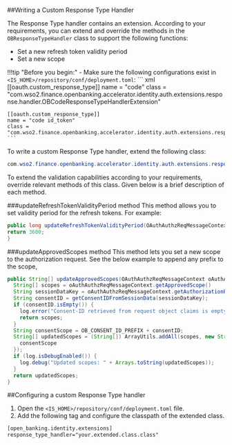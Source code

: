 ##Writing a Custom Response Type Handler

The Response Type handler contains an extension. According to your requirements, you can extend and override the methods 
in the `OBResponseTypeHandler` class to support the following functions:

   - Set a new refresh token validity period
   - Set a new scope

!!!tip "Before you begin:"
    - Make sure the following configurations exist in `<IS_HOME>/repository/conf/deployment.toml`:
    ``` xml
    [[oauth.custom_response_type]]
    name = "code"
    class = "com.wso2.finance.openbanking.accelerator.identity.auth.extensions.response.handler.OBCodeResponseTypeHandlerExtension"
    
    [[oauth.custom_response_type]]
    name = "code id_token"
    class = "com.wso2.finance.openbanking.accelerator.identity.auth.extensions.response.handler.OBHybridResponseTypeHandlerExtension"
    ```

To write a custom Response Type handler, extend the following class:
``` java
com.wso2.finance.openbanking.accelerator.identity.auth.extensions.response.handler.OBResponseTypeHandler
```
To extend the validation capabilities according to your requirements, override relevant methods of this class. Given 
below is a brief description of each method.

###updateRefreshTokenValidityPeriod method
This method allows you to set validity period for the refresh tokens. For example:
``` java
public long updateRefreshTokenValidityPeriod(OAuthAuthzReqMessageContext oAuthAuthzReqMessageContext) {
return 3600;
}
```

###updateApprovedScopes method
This method lets you set a new scope to the authorization request. See the below example to append any prefix to the scope,
``` java
public String[] updateApprovedScopes(OAuthAuthzReqMessageContext oAuthAuthzReqMessageContext) {
  String[] scopes = oAuthAuthzReqMessageContext.getApprovedScope()
  String sessionDataKey = oAuthAuthzReqMessageContext.getAuthorizationReqDTO().getSessionDataKey();
  String consentID = getConsentIDFromSessionData(sessionDataKey);
  if (consentID.isEmpty()) {
    log.error("Consent-ID retrieved from request object claims is empty");
    return scopes;
  }
  String consentScope = OB_CONSENT_ID_PREFIX + consentID;
  String[] updatedScopes = (String[]) ArrayUtils.addAll(scopes, new String[] {
    consentScope
  });
  if (log.isDebugEnabled()) {
    log.debug("Updated scopes: " + Arrays.toString(updatedScopes));
  }
  return updatedScopes;
}
```

##Configuring a custom Response Type handler
1. Open the `<IS_HOME>/repository/conf/deployment.toml` file.
2. Add the following tag and configure the classpath of the extended class.
``` xml
[open_banking.identity.extensions]
response_type_handler="your.extended.class.class"
```
